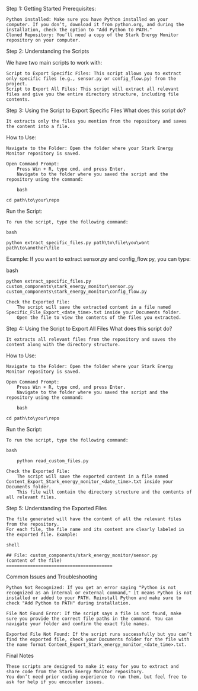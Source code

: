 Step 1: Getting Started
Prerequisites:

    Python installed: Make sure you have Python installed on your computer. If you don’t, download it from python.org, and during the installation, check the option to "Add Python to PATH."
    Cloned Repository: You’ll need a copy of the Stark Energy Monitor repository on your computer.

Step 2: Understanding the Scripts

We have two main scripts to work with:

    Script to Export Specific Files: This script allows you to extract only specific files (e.g., sensor.py or config_flow.py) from the project.
    Script to Export All Files: This script will extract all relevant files and give you the entire directory structure, including file contents.

Step 3: Using the Script to Export Specific Files
What does this script do?

    It extracts only the files you mention from the repository and saves the content into a file.

How to Use:

    Navigate to the Folder: Open the folder where your Stark Energy Monitor repository is saved.

    Open Command Prompt:
        Press Win + R, type cmd, and press Enter.
        Navigate to the folder where you saved the script and the repository using the command:

        bash

    cd path\to\your\repo

Run the Script:

    To run the script, type the following command:

    bash

    python extract_specific_files.py path\to\file\you\want path\to\another\file

Example: If you want to extract sensor.py and config_flow.py, you can type:

bash

    python extract_specific_files.py custom_components\stark_energy_monitor\sensor.py custom_components\stark_energy_monitor\config_flow.py

    Check the Exported File:
        The script will save the extracted content in a file named Specific_File_Export_<date_time>.txt inside your Documents folder.
        Open the file to view the contents of the files you extracted.

Step 4: Using the Script to Export All Files
What does this script do?

    It extracts all relevant files from the repository and saves the content along with the directory structure.

How to Use:

    Navigate to the Folder: Open the folder where your Stark Energy Monitor repository is saved.

    Open Command Prompt:
        Press Win + R, type cmd, and press Enter.
        Navigate to the folder where you saved the script and the repository using the command:

        bash

    cd path\to\your\repo

Run the Script:

    To run the script, type the following command:

    bash

        python read_custom_files.py

    Check the Exported File:
        The script will save the exported content in a file named Content_Export_Stark_energy_monitor_<date_time>.txt inside your Documents folder.
        This file will contain the directory structure and the contents of all relevant files.

Step 5: Understanding the Exported Files

    The file generated will have the content of all the relevant files from the repository.
    For each file, the file name and its content are clearly labeled in the exported file. Example:

    shell

    ## File: custom_components/stark_energy_monitor/sensor.py
    (content of the file)
    ========================================

Common Issues and Troubleshooting

    Python Not Recognized: If you get an error saying "Python is not recognized as an internal or external command," it means Python is not installed or added to your PATH. Reinstall Python and make sure to check "Add Python to PATH" during installation.

    File Not Found Error: If the script says a file is not found, make sure you provide the correct file paths in the command. You can navigate your folder and confirm the exact file names.

    Exported File Not Found: If the script runs successfully but you can’t find the exported file, check your Documents folder for the file with the name format Content_Export_Stark_energy_monitor_<date_time>.txt.

Final Notes

    These scripts are designed to make it easy for you to extract and share code from the Stark Energy Monitor repository.
    You don’t need prior coding experience to run them, but feel free to ask for help if you encounter issues.